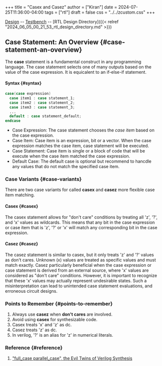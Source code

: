 +++
title = "Casex and Casez"
author = ["Kiran"]
date = 2024-07-25T11:36:00-04:00
tags = ["rtl"]
draft = false
css = "../../zcustom.css"
+++

[Design](https://github.com/24x7fpga/iVerilog/blob/master/design/casex_nd_casez/casex_nd_casez.sv) -- [Testbench](https://github.com/24x7fpga/iVerilog/blob/master/tb_design/tb_casex_nd_casez/tb_casex_nd_casez.sv) -- [RTL Design Directory]({{< relref "2024_06_05_00_21_53_rtl_design_directory.md" >}})


## Case Statement: An Overview {#case-statement-an-overview}

The **case** statement is a fundamental construct in any programming language. The case statement selects one of many outputs based on the value of the case expression. It is equicalent to an if-else-if statement.


#### Syntax {#syntax}

```verilog
case(case expression)
  case item1 : case statement_1;
  case item2 : case statement_2;
  case item3 : case statement_3;
  ...
  default : case statement_default;
endcase
```

-   Case Expression: The case statement chooses the _case item_ based on the case expression.
-   Case Item: Case item is an expression,  bit or a vector. When the case expression matches the case item, case statement will be executed.
-   Case Statement: Case item is single or a block of code that will be execute when the case item matched the case expression.
-   Default Case: The default case is optional but recommend to hancdle any values that do not match the specified case item.


### Case Variants {#case-variants}

There are two case variants for called **casex** and **casez** more flexible case item matching.


#### Casex {#casex}

The casex statement allows for "don't care" conditions by treating all 'z', '?', and 'x' values as wildcards. This means that any bit in the case expression or case item that is 'z', '?' or 'x' will match any corresponding bit in the case expression.


#### Casez {#casez}

The casez statement is similar to casex, but it only treats 'z' and '?' values as don't cares. Unknown (x) values are treated as specific values and must match exactly. Casez particularly beneficial when the case expression or case statement is derived from an external source, where 'x' values are considered as "don't care" conditions. However, it is important to recognize that these 'x' values may actually represent undesirable states. Such a misinterpretation can lead to unintended case statement evaluations, and erroneous circuit designs.


### Points to Remember {#points-to-remember}

1.  Always use **casez** when **don't cares** are involved.
2.  Avoid using **casex** for synthesizable code.
3.  Casex treats 'x' and 'z' as dc.
4.  Casez treats 'z' as dc.
5.  In verilog, '?' is an alias for 'z' in numerical literals.


### Reference {#reference}

1.  ["full_case parallel_case", the Evil Twins of Verilog Synthesis](http://www.sunburst-design.com/papers/CummingsSNUG1999Boston_FullParallelCase_rev1_1.pdf)
